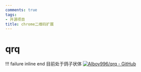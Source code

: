```yaml
---
comments: true
tags:
- 开源项目
title: chrome二维码扩展
---
```


# qrq
!!! failure inline end
    目前处于鸽子状体
[![AIboy996/qrq - GitHub](https://gh-card.dev/repos/AIboy996/qrq.svg?fullname=)](https://github.com/AIboy996/qrq)
